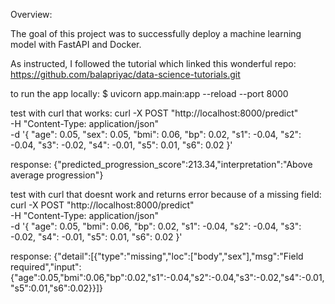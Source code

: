 
Overview:

The goal of this project was to successfully deploy a machine learning model with FastAPI and Docker.

As instructed, I followed the tutorial which linked this wonderful repo: https://github.com/balapriyac/data-science-tutorials.git

to run the app locally:
    $ uvicorn app.main:app --reload --port 8000

test with curl that works:
    curl -X POST "http://localhost:8000/predict" \
  -H "Content-Type: application/json" \
  -d '{
    "age": 0.05,
    "sex": 0.05,
    "bmi": 0.06,
    "bp": 0.02,
    "s1": -0.04,
    "s2": -0.04,
    "s3": -0.02,
    "s4": -0.01,
    "s5": 0.01,
    "s6": 0.02
  }'


response: {"predicted_progression_score":213.34,"interpretation":"Above average progression"}

test with curl that doesnt work and returns error because of a missing field:
curl -X POST "http://localhost:8000/predict" \
  -H "Content-Type: application/json" \
  -d '{
    "age": 0.05,
    "bmi": 0.06,
    "bp": 0.02,
    "s1": -0.04,
    "s2": -0.04,
    "s3": -0.02,
    "s4": -0.01,
    "s5": 0.01,
    "s6": 0.02
  }'

response: {"detail":[{"type":"missing","loc":["body","sex"],"msg":"Field required","input":{"age":0.05,"bmi":0.06,"bp":0.02,"s1":-0.04,"s2":-0.04,"s3":-0.02,"s4":-0.01,"s5":0.01,"s6":0.02}}]}